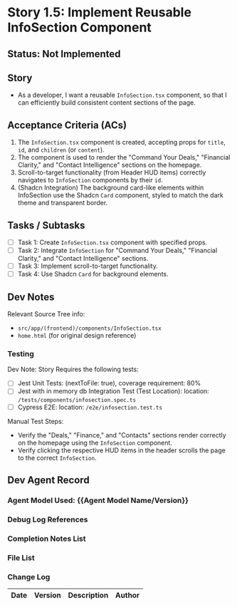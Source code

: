 # Story 1.5: Implement Reusable InfoSection Component

## Status: Not Implemented

## Story

- As a developer, I want a reusable `InfoSection.tsx` component, so that I can efficiently build consistent content sections of the page.

## Acceptance Criteria (ACs)

1.  The `InfoSection.tsx` component is created, accepting props for `title`, `id`, and `children` (or `content`).
2.  The component is used to render the "Command Your Deals," "Financial Clarity," and "Contact Intelligence" sections on the homepage.
3.  Scroll-to-target functionality (from Header HUD items) correctly navigates to `InfoSection` components by their `id`.
4.  (Shadcn Integration) The background card-like elements within InfoSection use the Shadcn `Card` component, styled to match the dark theme and transparent border.

## Tasks / Subtasks

- [ ] Task 1: Create `InfoSection.tsx` component with specified props.
- [ ] Task 2: Integrate `InfoSection` for "Command Your Deals," "Financial Clarity," and "Contact Intelligence" sections.
- [ ] Task 3: Implement scroll-to-target functionality.
- [ ] Task 4: Use Shadcn `Card` for background elements.

## Dev Notes

Relevant Source Tree info:
- `src/app/(frontend)/components/InfoSection.tsx`
- `home.html` (for original design reference)

### Testing

Dev Note: Story Requires the following tests:

- [ ] Jest Unit Tests: (nextToFile: true), coverage requirement: 80%
- [ ] Jest with in memory db Integration Test (Test Location): location: `/tests/components/infosection.spec.ts`
- [ ] Cypress E2E: location: `/e2e/infosection.test.ts`

Manual Test Steps:
- Verify the "Deals," "Finance," and "Contacts" sections render correctly on the homepage using the `InfoSection` component.
- Verify clicking the respective HUD items in the header scrolls the page to the correct `InfoSection`.

## Dev Agent Record

### Agent Model Used: {{Agent Model Name/Version}}

### Debug Log References

### Completion Notes List

### File List

### Change Log

| Date | Version | Description | Author |
| :--- | :------ | :---------- | :----- |
